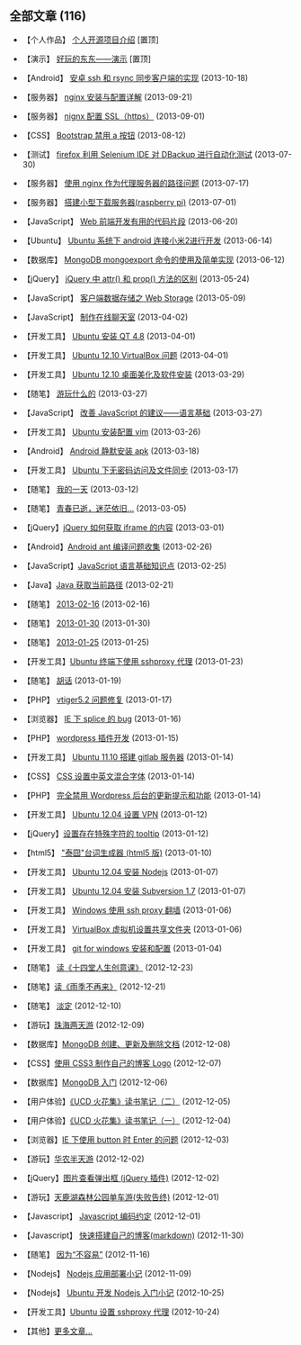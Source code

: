 ## 全部文章 (116)

* 【个人作品】 [个人开源项目介绍](/projects) [置顶]

* 【演示】 [好玩的东东——演示](/demos) [置顶]

* 【Android】 [安卓 ssh 和 rsync 同步客户端的实现](/2013/10/18/android_ssh_rsync_client) (2013-10-18)

* 【服务器】 [nginx 安装与配置详解](/2013/09/21/nginx_install_settings) (2013-09-21)

* 【服务器】 [nignx 配置 SSL（https）](/2013/09/01/nginx_ssl_settings) (2013-09-01)

* 【CSS】 [Bootstrap 禁用 a 按钮](/2013/08/12/disable_link) (2013-08-12)

* 【测试】 [firefox 利用 Selenium IDE 对 DBackup 进行自动化测试](/2013/07/30/firefox_selenium_ide) (2013-07-30)

* 【服务器】 [使用 nginx 作为代理服务器的路径问题](/2013/07/17/nginx_proxy) (2013-07-17)

* 【服务器】 [搭建小型下载服务器(raspberry pi)](/2013/07/01/raspberry_server) (2013-07-01)

* 【JavaScript】 [Web 前端开发有用的代码片段](/2013/06/20/web_code_gist) (2013-06-20)

* 【Ubuntu】 [Ubuntu 系统下 android 连接小米2进行开发](/2013/06/14/ubuntu_android_xiaomi2) (2013-06-14)

* 【数据库】 [MongoDB mongoexport 命令的使用及简单实现](/2013/06/12/mongodb_export) (2013-06-12)

* 【jQuery】 [jQuery 中 attr() 和 prop() 方法的区别](/2013/05/24/jquery_attr_prop) (2013-05-24)

* 【JavaScript】 [客户端数据存储之 Web Storage](/2013/05/09/data_storage) (2013-05-09)

* 【JavaScript】 [制作在线聊天室](/2013/04/02/node_chat) (2013-04-02)

* 【开发工具】 [Ubuntu 安装 QT 4.8](/2013/04/01/installing_qt) (2013-04-01)

* 【开发工具】 [Ubuntu 12.10 VirtualBox 问题](/2013/04/01/ubuntu_vbox_install) (2013-04-01)

* 【开发工具】 [Ubuntu 12.10 桌面美化及软件安装](/2013/03/29/ubuntu_desktop) (2013-03-29)

* 【随笔】 [游玩什么的](/2013/03/27/sui_bi) (2013-03-27)

* 【JavaScript】 [改善 JavaScript 的建议——语言基础](/2013/03/27/javascript_base_advice) (2013-03-27)

* 【开发工具】 [Ubuntu 安装配置 vim](/2013/03/26/ubuntu_vim) (2013-03-26)

* 【Android】 [Android 静默安装 apk](/2013/03/18/android_install) (2013-03-18)

* 【开发工具】 [Ubuntu 下无密码访问及文件同步](/2013/03/17/ssh_rsync) (2013-03-17)

* 【随笔】 [我的一天](/2013/03/12/sui_bi) (2013-03-12)

* 【随笔】 [青春已逝，迷茫依旧…](/2013/03/05/sui_bi) (2013-03-05)

* 【jQuery】[jQuery 如何获取 iframe 的内容](/2013/03/01/access_iframe) (2013-03-01)

* 【Android】[Android ant 编译问题收集](/2013/02/26/android_ant_problem) (2013-02-26)

* 【JavaScript】[JavaScript 语言基础知识点](/2013/02/25/javascript_base) (2013-02-25)

* 【Java】[Java 获取当前路径](/2013/02/21/java_get_cur_path) (2013-02-21)

* 【随笔】 [2013-02-16](/2013/02/16/sui_bi) (2013-02-16)

* 【随笔】 [2013-01-30](/2013/01/30/sui_bi) (2013-01-30)

* 【随笔】 [2013-01-25](/2013/01/25/sui_bi) (2013-01-25)

* 【开发工具】[Ubuntu 终端下使用 sshproxy 代理](/2013/01/23/terminal_sshproxy_socks) (2013-01-23)

* 【随笔】 [胡话](/2013/01/19/hu_hua) (2013-01-19)

* 【PHP】 [vtiger5.2 问题修复](/2013/01/17/vtiger_bug) (2013-01-17)

* 【浏览器】 [IE 下 splice 的 bug](/2013/01/16/splice_in_ie) (2013-01-16)

* 【PHP】 [wordpress 插件开发](/2013/01/15/wordpress_plugin) (2013-01-15)

* 【开发工具】 [Ubuntu 11.10 搭建 gitlab 服务器](/2013/01/14/gitlab_installation) (2013-01-14)

* 【CSS】 [CSS 设置中英文混合字体](/2013/01/14/css_font_setting) (2013-01-14)

* 【PHP】 [完全禁用 Wordpress 后台的更新提示和功能](/2013/01/14/hidden_wordpress_update) (2013-01-14)

* 【开发工具】 [Ubuntu 12.04 设置 VPN](/2013/01/12/ubuntu_set_vpn) (2013-01-12)

* 【jQuery】[设置存在特殊字符的 tooltip](/2013/01/12/title_special_character) (2013-01-12)

* 【html5】 ["泰囧"台词生成器 (html5 版)](/2013/01/10/fill_text) (2013-01-10)

* 【开发工具】 [Ubuntu 12.04 安装 Nodejs](/2013/01/07/installing_node_on_ubuntu) (2013-01-07)

* 【开发工具】 [Ubuntu 12.04 安装 Subversion 1.7](/2013/01/07/installing_subversion_on_ubuntu) (2013-01-07)

* 【开发工具】 [Windows 使用 ssh proxy 翻墙](/2013/01/06/windows_bitvise) (2013-01-06)

* 【开发工具】 [VirtualBox 虚拟机设置共享文件夹](/2013/01/06/vbox_share) (2013-01-06)

* 【开发工具】 [git for windows 安装和配置](/2013/01/04/git_for_windows) (2013-01-04)

* 【随笔】 [读《十四堂人生创意课》](/2012/12/23/zhuangtai) (2012-12-23)

* 【随笔】[读《雨季不再来》](/2012/12/21/yu_ji_bu_zai_lai) (2012-12-21)

* 【随笔】 [淡定](/2012/12/10/dan_ding) (2012-12-10)

* 【游玩】[珠海两天游](/2012/12/09/zhu_hai_trip) (2012-12-09)

* 【数据库】[MongoDB 创建、更新及删除文档](/2012/12/08/mongodb_insert_update_remove) (2012-12-08)

* 【CSS】[使用 CSS3 制作自己的博客 Logo](/2012/12/07/css3_blog_logo) (2012-12-07)

* 【数据库】[MongoDB 入门](/2012/12/06/mongodb_started) (2012-12-06)

* 【用户体验】[《UCD 火花集》读书笔记（二）](/2012/12/05/ucd_book) (2012-12-05)

* 【用户体验】[《UCD 火花集》读书笔记（一）](/2012/12/04/ucd_book) (2012-12-04)

* 【浏览器】[IE 下使用 button 时 Enter 的问题](/2012/12/03/ie_enter_button_bug) (2012-12-03)

* 【游玩】[华农半天游](/2012/12/02/hua_nong_trip) (2012-12-02)

* 【jQuery】[图片查看弹出框 (jQuery 插件)](/2012/12/02/jquery_imagebox) (2012-12-02)

* 【游玩】[天鹿湖森林公园单车游(失败告终)](/2012/12/01/tianluhu_cycle_trip) (2012-12-01)

* 【Javascript】 [Javascript 编码约定](/2012/12/01/javascript_coding_convention) (2012-12-01)

* 【Javascript】 [快速搭建自己的博客(markdown)](/2012/11/30/build_markdown_blog) (2012-11-30)

* 【随笔】 [因为“不容易”](/2012/11/16/because_not_easy) (2012-11-16)

* 【Nodejs】 [Nodejs 应用部署小记](/2012/11/09/nodejs_deploy) (2012-11-09)

* 【Nodejs】 [Ubuntu 开发 Nodejs 入门小记](/2012/10/25/nodejs_get_started) (2012-10-25)

* 【开发工具】[Ubuntu 设置 sshproxy 代理](/2012/10/24/ubuntu_sshproxy) (2012-10-24)

* 【其他】[更多文章...](http://qing.weibo.com/2292826740/profile) 
